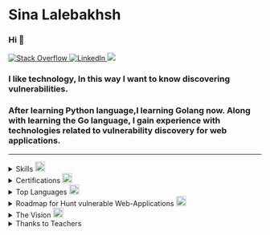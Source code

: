 # Sina Lalebakhsh 

### Hi 👋


<p>
  <a href="https://stackoverflow.com/users/17351206/sina-lalebakhsh">
    <img alt="Stack Overflow	" 
    src="https://img.shields.io/badge/-Stackoverflow-FE7A16?style=flat&logo=stack-overflowlogoColor=white" />
  </a>

   <a href="https://www.linkedin.com/in/sina-lalebakhsh/">
   <img alt="LinkedIn" 
   src="https://img.shields.io/badge/linkedin-%230077B5.svg?style=flat&logo=linkedinlogoColor=white" />
   </a>

   <a href="https://www.linkedin.com/in/sina-lalebakhsh/">
       <img src="https://skillicons.dev/icons?i=linkedin"/>  
   </a>

</p>
                 
    


<p align="center"><h3>I like technology, In this way I want to know discovering vulnerabilities.</h3></p>

<p align="center"><h3>After learning Python language,I learning Golang now. Along with learning the Go language, I gain experience with technologies related to vulnerability discovery for web applications.</h3></p>

---

<details>
  <summary>Skills
      <img src="https://github.com/sinalalebakhsh/sinalalebakhsh/blob/main/nix.png" 
      width="20" 
      height="20" 
      alt="grype"/>
  </summary>
  
<h3 align="center">Web Scrapy with Golang</h3>

<h5 align="center">Create web-application - Web server </h5>
   <p align="center">
     <a href="https://skillicons.dev">
       <img src="https://skillicons.dev/icons?i=go"/>
   </p>

---
  
<h3 align="center">Create Web-Application with Django-Python</h3>

   <p align="center">
     <a href="https://skillicons.dev">
       <img src="https://skillicons.dev/icons?i=django,python"/>
   </p>

---

<h3 align="center">My version control projects</h3>

   <p align="center">
     <a href="https://skillicons.dev">
       <img src="https://skillicons.dev/icons?i=git,github"/>
   </p>

---

<h4 align="center">I use this programs for programming & Content production </h4>

   <p align="center">
     <a href="https://skillicons.dev">
       <img src="https://skillicons.dev/icons?i=vscode,photoshop"/>
   </p>

---

<h4 align="center">After learning 50% Golang I will try to learn this ...</h4>

  <p align="center">
    <a href="https://skillicons.dev">
      <img src="https://skillicons.dev/icons?i=linux,docker,javascript,kubernetes" />
    </a>
  </p>

  <p align="center">
    <a href="https://skillicons.dev">
      <img src="https://skillicons.dev/icons?i=bash,vim,nginx" />
    </a>
  </p>

  
  
  
</details>


<details>
  <summary>Certifications 
    <img src="https://github.com/sinalalebakhsh/sinalalebakhsh/blob/main/grype.png" 
    width="20" 
    height="20" 
    alt="grype"/>
  </summary>
  ![edX](https://img.shields.io/badge/edX-%2302262B.svg?style=for-the-badge&logo=edX&logoColor=white)
  <p align="center">
    <img 
    src="https://github.com/sinalalebakhsh/sinalalebakhsh/blob/main/harvard%20Cer.png" 
    alt="Alt text" 
    title="Sina Lalehbakhsh" 
    width="450" 
    align="center" 
    border-radius="8px"> 
  </p>
</details>


<details>
    <summary>Top Languages     
      <img src="https://github.com/sinalalebakhsh/sinalalebakhsh/blob/main/atlassian-opsgenie.png" 
      width="20" 
      height="20" 
      alt="grype"/>
    </summary>
      <p align="center"> 
        <img src="https://github-readme-stats-lilac-zeta.vercel.app/api/top-langs/?username=sinalalebakhsh&layout=compact&theme=dark&hide=html,css" 
        alt="sinalalebakhsh"/>
      </p>
      <p align="center">
        <img src="https://komarev.com/ghpvc/?username=Navid2zp&color=grey" 
        alt="sinalalebakhsh" />
      </p>
</details>



<details>
  <summary>Roadmap for Hunt vulnerable Web-Applications
      <img src="https://github.com/sinalalebakhsh/sinalalebakhsh/blob/main/pnpm.png" 
      width="20" 
      height="20" 
      alt="grype"/>
  </summary>
<h2>In the security world, I think we need:</h2>

|Issue                      | Avrage                                               |
|---------------------------|------------------------------------------------------|
| IELTS 7                   | For Iranians   					   |
| Python                    | 50%            					   |  
| Golang                    | 100% Or more    					   |  
| BurpSuite                 | 100%	     					   |
| Django                    | 20 or 50% less 					   |
| Flask                     | 20 or 50% less  				 	   |
| React                     | 50%                                                  |
| *********************************************************************************|
| Linux                     | 100%                                                 |
| Network+                  | 100%                                                 |
| VPN                       | to run, create , impolement a virtual private server |
| Docker                    | to run Pentesting tool cover private                 |
| *********************************************************************************|
| OWASP                     | 100% and continue	                                   |
| JavaScript                | 100%  for talking with browsers                      |
| Bash (Bourne-again SHell) | 100%                                                 |
| PHP                       | 50%                                                  |
| SQL                       | 50%                                                  |

I think with this, we can understand how we can do. and what are we doing. 
</details>


<details>
  <summary>The Vision
      <img src="https://github.com/sinalalebakhsh/sinalalebakhsh/blob/main/snowflake-db.png" 
      width="20" 
      height="20" 
      alt="grype"/>  
  </summary>
  <h2>My Vision is Peace of World</h2>
 <p>My wish was speaking to my stars of dream sky. </p>
 <p>And now my wish has come true. </p>
 <p>Because all of you was my stars of dream sky. </p> 
 <p>all readers this page is my stars. </p>
 <p>Every teacher who taught me something became one of the stars of my night. </p>
 <p>You can never fight to achieve peace!!!!</p>
 <p>You can only go towards world peace by learning and teaching.</p>
 <p>Learning and teaching the meaning of freedom and awareness.</p>
 <p>Sina Lalehbakhsh 2023 January - 1401 Bahman</p>
 </details>
 
<details>
	<summary>
		Thanks to Teachers
	</summary>
	<h2>Thanks to All teachers</h2>
	<h6>Mohammad Hadi Haji Hosseinin from Codingyar.com</h6>
	<h6>Mahdi Jabinpoor from abzarwp.com or .ir</h6>
	<h6>Mr.Jadi from Jadi.net</h6>
	<h6>Yashar Shaahin Zaadeh from memoryleaks.ir or .com</h6>
</details>

